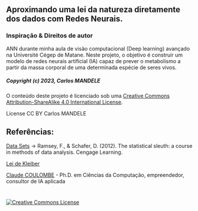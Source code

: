 ## Aproximando uma lei da natureza diretamente dos dados com Redes Neurais.


### Inspiração & Direitos de autor

ANN durante minha aula de visão computacional (Deep learning) avançado na Université Cégep de Matane. Neste projeto, o objetivo é construir um modelo de redes neurais artificial (IA) capaz de prever o metabolismo a partir da massa corporal de uma determinada espécie de seres vivos.

##### Copyright (c) 2023, Carlos MANDELE
O conteúdo deste projeto é licenciado sob uma <a rel="license" href="http://creativecommons.org/licenses/by-nc-sa/4.0/">Creative Commons Attribution-ShareAlike 4.0 International License</a>.
 <div class="license">
<span>License CC BY</span>
<span>Carlos MANDELE</span>
</div>


## Referências:

<a href="http://sites.science.oregonstate.edu/~schaferd/Sleuth/data-sets.html" target='_blank'>Data Sets</a> -> Ramsey, F., & Schafer, D. (2012). The statistical sleuth: a course in methods of data analysis. Cengage Learning.

<a href="https://en.wikipedia.org/wiki/Kleiber%27s_law" target="_blank">Lei de Kleiber </a>

<a href="https://linguatechnologies.com/" target='_blank'>Claude COULOMBE</a> - Ph.D. em Ciências da Computação, empreendedor, consultor de IA aplicada
#

<a rel="license" href="http://creativecommons.org/licenses/by-sa/4.0/"><img alt="Creative Commons License" style="border-width:0" src="https://i.creativecommons.org/l/by-sa/4.0/88x31.png" /></a>
